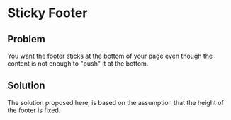# Sticky Footer

## Problem

You want the footer sticks at the bottom of your page even though the content is not enough to "push" it at the bottom.

## Solution

The solution proposed here, is based on the assumption that the height of the footer is fixed.
